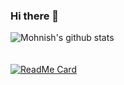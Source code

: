 ### Hi there 👋

<!--
**mohnishkarri/mohnishkarri** is a ✨ _special_ ✨ repository because its `README.md` (this file) appears on your GitHub profile.

Here are some ideas to get you started:

- 🔭 I’m currently working on ...
- 🌱 I’m currently learning ...
- 👯 I’m looking to collaborate on ...
- 🤔 I’m looking for help with ...
- 💬 Ask me about ...
- 📫 How to reach me: ...
- 😄 Pronouns: ...
- ⚡ Fun fact: ...-->

![Mohnish's github stats](https://github-readme-stats.vercel.app/api?username=mohnishkarri&show_icons=true&theme=radical)
<br><br><br>
[![ReadMe Card](https://github-readme-stats.vercel.app/api/pin/?username=mohnishkarri&repo=nutrafit.github.io)](https://github.com/mohnishkarri/github-readme-stats)
